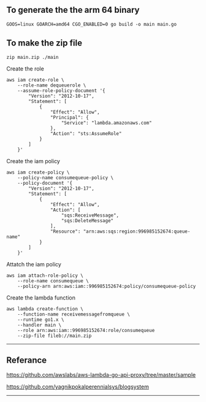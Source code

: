 To generate the the arm 64 binary
---
```
GOOS=linux GOARCH=amd64 CGO_ENABLED=0 go build -o main main.go
```

To make the zip file
--
```
zip main.zip ./main
```
Create the role
``` 
aws iam create-role \
    --role-name dequeuerole \
    --assume-role-policy-document '{
        "Version": "2012-10-17",
        "Statement": [
            {
                "Effect": "Allow",
                "Principal": {
                    "Service": "lambda.amazonaws.com"
                },
                "Action": "sts:AssumeRole"
            }
        ]
    }'
```
Create the iam policy
```
aws iam create-policy \
    --policy-name consumequeue-policy \
    --policy-document '{
        "Version": "2012-10-17",
        "Statement": [
            {
                "Effect": "Allow",
                "Action": [
                    "sqs:ReceiveMessage",
                    "sqs:DeleteMessage"
                ],
                "Resource": "arn:aws:sqs:region:996985152674:queue-name"
            }
        ]
    }'

```
Attatch the iam policy
```
aws iam attach-role-policy \
    --role-name consumequeue \
    --policy-arn arn:aws:iam::996985152674:policy/consumequeue-policy
```
Create the lambda function
```
aws lambda create-function \
    --function-name receivemessagefromqueue \
    --runtime go1.x \
    --handler main \
    --role arn:aws:iam::996985152674:role/consumequeue
    --zip-file fileb://main.zip

```
---
Referance
---
https://github.com/awslabs/aws-lambda-go-api-proxy/tree/master/sample

https://github.com/yagnikpokalperennialsys/blogsystem

---




